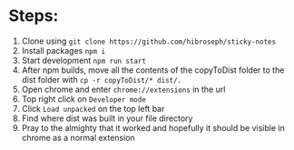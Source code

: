 # Steps:

1. Clone using `git clone https://github.com/hibroseph/sticky-notes`
2. Install packages `npm i`
3. Start development `npm run start`
4. After npm builds, move all the contents of the copyToDist folder to the dist folder with `cp -r copyToDist/* dist/.`
5. Open chrome and enter `chrome://extensions` in the url
6. Top right click on `Developer mode`
7. Click `Load unpacked` on the top left bar
8. Find where dist was built in your file directory
9. Pray to the almighty that it worked and hopefully it should be visible in chrome as a normal extension
